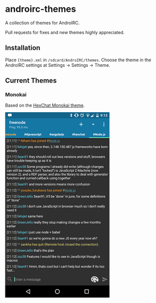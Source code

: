 # androirc-themes
A collection of themes for AndroIRC.

Pull requests for fixes and new themes highly appreciated.

## Installation
Place ```{theme}.xml``` in ```/sdcard/AndroIRC/themes```.
Choose the theme in the AndroIRC settings at Settings -> Settings -> Theme.

## Current Themes

### Monokai
Based on the [HexChat Monokai theme](https://hexchat.github.io/themes.html).

![Monokai screenshot](/Monokai/Monokai_screenshot.png?raw=true "Monokai screenshot")

